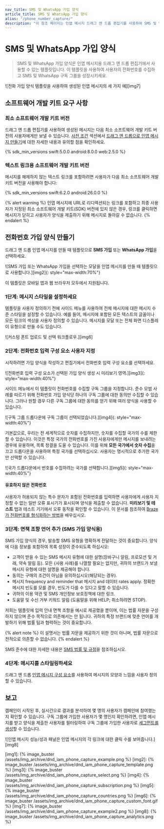 ```yaml
---
nav_title: SMS 및 WhatsApp 가입 양식
article_title: SMS 및 WhatsApp 가입 양식
alias: "/phone_number_capture/"
description: "이 참조 페이지는 인앱 메시지 드래그 앤 드롭 편집기를 사용하여 SMS 및 WhatsApp 가입 양식을 만드는 방법을 다룹니다."
---
```


# SMS 및 WhatsApp 가입 양식

> SMS 및 WhatsApp 가입 양식은 인앱 메시지용 드래그 앤 드롭 편집기에서 사용할 수 있는 템플릿입니다. 이 템플릿을 사용하여 사용자의 전화번호를 수집하고 SMS 및 WhatsApp 구독 그룹을 성장시키세요.

![전화 가입 양식 템플릿을 사용하여 생성된 인앱 메시지의 세 가지 예]\[img7]

## 소프트웨어 개발 키트 요구 사항

### 최소 소프트웨어 개발 키트 버전

드래그 앤 드롭 편집기를 사용하여 생성된 메시지는 다음 최소 소프트웨어 개발 키트 버전의 사용자에게만 보낼 수 있습니다. [사전 조건][1] 섹션에서 [드래그 앤 드롭으로 인앱 메시지 만들기]({{site.baseurl}}/user_guide/message_building_by_channel/in-app_messages/drag_and_drop/create/)에 대한 자세한 내용과 유의할 점을 확인하세요.

{% sdk_min_versions swift:5.0.0 android:8.0.0 web:2.5.0 %}

### 텍스트 링크용 소프트웨어 개발 키트 버전

메시지를 해제하지 않는 텍스트 링크를 포함하려면 사용자가 다음 최소 소프트웨어 개발 키트 버전을 사용해야 합니다:

{% sdk_min_versions swift:6.2.0 android:26.0.0 %}

{% alert warning %}
인앱 메시지에 URL로 리디렉션되는 링크를 포함하고 최종 사용자가 지정된 최소 소프트웨어 개발 키트(SDK) 버전에 있지 않은 경우, 링크를 클릭하면 메시지가 닫히고 사용자가 양식을 제출하기 위해 메시지로 돌아갈 수 없습니다.
{% endalert %}

## 전화번호 가입 양식 만들기

드래그 앤 드롭 인앱 메시지를 만들 때 템플릿으로 **SMS 가입** 또는 **WhatsApp 가입**을 선택하세요.

![SMS 가입 또는 WhatsApp 가입을 선택하는 모달을 인앱 메시지를 만들 때 템플릿으로 사용합니다.]\[img2]{: style="max-width:70%"}

이 템플릿은 모바일 앱과 웹 브라우저 모두에서 지원됩니다.

### 1단계: 메시지 스타일을 설정하세요

템플릿을 사용자 정의하기 전에 사이드 메뉴를 사용하여 전체 메시지에 대한 메시지 수준 스타일을 설정할 수 있습니다. 예를 들어, 메시지에 포함된 모든 텍스트의 글꼴이나 모든 링크의 색상을 사용자 정의할 수 있습니다. 메시지를 모달 또는 전체 화면 디스플레이 유형으로 만들 수도 있습니다.

![커스텀 폰트 업로드 및 선택 워크플로우.]\[img6]

### 2단계: 전화번호 입력 구성 요소 사용자 지정

시작하려면 가입 양식을 작성하고 편집기에서 전화번호 입력 구성 요소를 선택하세요.

![전화번호 입력 구성 요소가 선택된 가입 양식 생성 시 미리보기 영역.]\[img3]{: style="max-width:40%"}

사이드 메뉴에서 이 템플릿이 전화번호를 수집할 구독 그룹을 지정합니다. 준수 모범 사례를 따르기 위해 전화번호 가입 양식당 하나의 구독 그룹에 대한 동의만 수집할 수 있습니다. 그러나 원할 경우 다른 구독 그룹에 대한 동의를 얻기 위해 여러 양식을 사용할 수 있습니다.

![구독 그룹 드롭다운에 구독 그룹이 선택되었습니다.]\[img4]{: style="max-width:40%"}

기본값으로, 우리는 전 세계적으로 숫자를 수집하지만, 숫자를 수집할 국가의 수를 제한할 수 있습니다. 이것은 특정 국가의 전화번호를 가진 사용자에게만 메시지를 보내려는 경우에 유용하며, 목록 청결을 도울 수 있습니다. 이를 위해 **모든 국가에서 숫자 수집**을 끄고 드롭다운을 사용하여 특정 국가를 선택하십시오. 사용자는 명시적으로 추가한 국가만 선택할 수 있습니다.

![국가 드롭다운에서 번호를 수집하려는 국가를 선택합니다.]\[img5]{: style="max-width:40%"}

#### 유효하지 않은 전화번호

사용자가 허용되지 않는 특수 문자가 포함된 전화번호를 입력하면 사용자에게 사용자 지정할 수 없는 일반 오류 표시기가 표시되며 양식을 제출할 수 없습니다. **미리보기 및 테스트** 탭과 테스트 기기에서 오류 동작을 확인할 수 있습니다. 이 문서를 참조하여 [Braze가 전화번호를 형식화하는 방법][2]을 배우십시오.

### 3단계: 면책 조항 언어 추가 (SMS 가입 양식용)

SMS 가입 양식의 경우, 발송할 SMS 유형을 명확하게 전달하는 것이 중요합니다. 양식에 다음 정보를 포함하여 목록 성장이 준수되도록 하십시오:

- 고객이 받을 수 있는 SMS 메시지 유형에 대한 설명(장바구니 알림, 프로모션 및 거래, 약속 알림 등). 모든 {사용 사례}를 나열할 필요는 없지만, 귀하의 브랜드가 보낼 메시지 유형에 대한 설명을 제공해야 합니다.
- 동의는 구매의 조건이 아님을 유의하십시오(해당되는 경우).
- 메시지 frequency and reminder that 메시지 and 데이터 rates apply. 정확한 메시지 빈도를 모를 경우, 빈도가 다를 수 있다고 말할 수 있습니다.
- 귀하의 이용 약관 및 SMS 개인정보 보호정책에 대한 링크.
- 도움말 및 수신 거부 키워드 알림 (도움말을 위해 HELP; 취소하려면 STOP).

저희는 템플릿에 입력 안내 면책 조항을 예시로 제공했을 뿐이며, 이는 법률 자문을 구성하지 않으며 준수 목적으로 의존해서는 안 됩니다. 귀하의 특정 브랜드에 맞춘 언어를 개발하기 위해 법률 팀과 협력하는 것이 중요합니다.

{% alert note %}
이 설명서는 법률 자문을 제공하기 위한 것이 아니며, 법률 자문으로 전적으로 의존할 수 없습니다.
{% endalert %}

SMS 준수에 대한 자세한 내용은 [SMS 법률 및 규정][4]을 참조하십시오.

### 4단계: 메시지를 스타일링하세요

드래그 앤 드롭 [인앱 메시지 구성 요소][3]를 사용하여 메시지의 모양과 느낌을 사용자 정의할 수 있습니다.

## 보고

캠페인이 시작된 후, 실시간으로 결과를 분석하여 몇 명의 사용자가 캠페인에 참여했는지 확인할 수 있습니다. 구독 그룹에 가입한 사용자가 몇 명인지 확인하려면, 인앱 메시지를 받고 양식을 제출한 사용자를 필터링하여 구독 그룹에 가입한 사용자로 [세그먼트를 생성][5]할 수 있습니다.

![인앱 메시지 성능/성과 패널은 인앱 메시지의 각 링크에 대한 클릭 수를 보여줍니다.]\[img8]

[1]: {{site.baseurl}}/user_guide/message_building_by_channel/in-app_messages/drag_and_drop/create/#prerequisites
[2]: {{site.baseurl}}/user_guide/message_building_by_channel/sms/phone_numbers/user_phone_numbers/#importing-phone-numbers
[3]: {{site.baseurl}}/user_guide/message_building_by_channel/in-app_messages/drag_and_drop/create/#drag-and-drop-in-app-message-components
[4]: {{site.baseurl}}/user_guide/message_building_by_channel/sms/sms_laws_and_regulations/
[5]: {{site.baseurl}}/user_guide/engagement_tools/segments/creating_a_segment/

\[img1]: {% image_buster /assets/img_archive/dnd_iam_phone_capture_example.png %}
\[img2]: {% image_buster /assets/img_archive/dnd_iam_phone_capture_template.png %}
\[img3]: {% image_buster /assets/img_archive/dnd_iam_phone_capture_select.png %}
\[img4]: {% image_buster /assets/img_archive/dnd_iam_phone_capture_subscription.png %}
\[img5]: {% image_buster /assets/img_archive/dnd_iam_phone_capture_countries.png %}
\[img6]: {% image_buster /assets/img_archive/dnd_iam_phone_capture_custom_font.gif %}
\[img7]: {% image_buster /assets/img_archive/dnd_iam_phone_capture_example2.png %}
\[img8]: {% image_buster /assets/img_archive/dnd_iam_phone_capture_analytics.png %}
